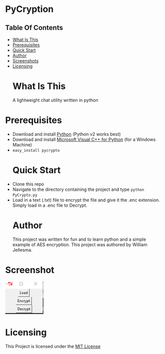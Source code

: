 # PyCryption
## Table Of Contents
* [What Is This](#What-is-this "What is this")
* [Prerequisites](#Prerequisites "Prerequisites")
* [Quick Start](#Quick-Start "Quick Start")
* [Author](#Author "Author")
* [Screenshots](#Screenshot "Screenshots")
* [Licensing](#Licensing "Licensing")
<a name="What-is-this"><h1>What Is This</h1></a>
  <p>A lightweight chat utility written in python</p>
<a name="Prerequisites"><h1>Prerequisites</h1></a>
* Download and install [Python](https://www.python.org/downloads/ "Download Python") (Python v2 works best)
* Download and install [Microsoft Visual C++ for Python](https://www.microsoft.com/en-us/download/details.aspx?id=44266 "Microsoft Visual C++ for Python") (for a Windows Machine)
* `easy_install pycrypto`
<a name="Quick-Start"><h1>Quick Start</h1></a>
* Clone this repo
* Navigate to the directory containing the project and type <code>python PyCrypto.py</code>
* Load in a text (.txt) file to encrypt the file and give it the .enc extension. Simply load in a .enc file to Decrypt.
<a name="Author"><h1>Author</h1></a>
  <p>This project was written for fun and to learn python and a simple example of AES encryption.
  This project was authored by William Jellesma. </p>
<a name="Screenshot"><h1>Screenshot</h1></a>
![Screenshot](sample.PNG)
<a name="Licensing"><h1>Licensing</h1></a>
<p>This Project is licensed under the <a href="http://choosealicense.com/licenses/mit/">MIT License</a></p>
